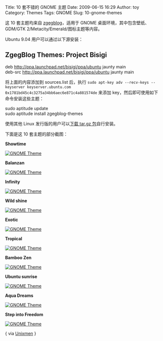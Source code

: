 Title: 10 套不错的 GNOME 主题
Date: 2009-06-15 16:29
Author: toy
Category: Themes
Tags: GNOME
Slug: 10-gnome-themes

这 10 套主题均来自 [zgegblog](http://francois.vogelweith.com/)，适用于
GNOME 桌面环境，其中包含壁纸、GDM/GTK
2/Metacity/Emerald/图标主题等内容。

Ubuntu 9.04 用户可以通过以下源安装：

## ZgegBlog Themes: Project Bisigi  
deb http://ppa.launchpad.net/bisigi/ppa/ubuntu jaunty main  
deb-src http://ppa.launchpad.net/bisigi/ppa/ubuntu jaunty main

将上面的内容添加到 sources.list 后，执行 `sudo apt-key
adv --recv-keys --keyserver keyserver.ubuntu.com
0x1781bd45c4c3275a34bb6aec6e871c4a881574de` 来添加
key，然后即可使用如下命令安装这些主题：

sudo aptitude update  
sudo aptitude install zgegblog-themes

使用其他 Linux 发行版的用户可以[下载 tar.gz
包](https://launchpad.net/~bisigi/+archive/ppa)自行安装。

下面是这 10 套主题的部分截图：

**Showtime**

[![GNOME
Theme](http://i.linuxtoy.org/images/2009/06/thumb-showtime.jpg)](http://i.linuxtoy.org/images/2009/06/showtime.jpg)

**Balanzan**

[![GNOME
Theme](http://i.linuxtoy.org/images/2009/06/thumb-balanzan.jpg)](http://i.linuxtoy.org/images/2009/06/balanzan.jpg)

**Infinity**

[![GNOME
Theme](http://i.linuxtoy.org/images/2009/06/thumb-infinity.jpg)](http://i.linuxtoy.org/images/2009/06/infinity.jpg)

**Wild shine**

[![GNOME
Theme](http://i.linuxtoy.org/images/2009/06/thumb-wildshine.jpg)](http://i.linuxtoy.org/images/2009/06/wildshine.jpg)

**Exotic**

[![GNOME
Theme](http://i.linuxtoy.org/images/2009/06/thumb-exotic.jpg)](http://i.linuxtoy.org/images/2009/06/exotic.jpg)

**Tropical**

[![GNOME
Theme](http://i.linuxtoy.org/images/2009/06/thumb-tropical.jpg)](http://i.linuxtoy.org/images/2009/06/tropical.jpg)

**Bamboo Zen**

[![GNOME
Theme](http://i.linuxtoy.org/images/2009/06/thumb-bamboo-zen.jpg)](http://i.linuxtoy.org/images/2009/06/bamboo-zen.jpg)

**Ubuntu sunrise**

[![GNOME
Theme](http://i.linuxtoy.org/images/2009/06/thumb-sunrise.jpg)](http://i.linuxtoy.org/images/2009/06/sunrise.jpg)

**Aqua Dreams**

[![GNOME
Theme](http://i.linuxtoy.org/images/2009/06/thumb-aqua.jpg)](http://i.linuxtoy.org/images/2009/06/aqua.jpg)

**Step into Freedom**

[![GNOME
Theme](http://i.linuxtoy.org/images/2009/06/thumb-bureau.jpg)](http://i.linuxtoy.org/images/2009/06/bureau.jpg)

{ via
[Unixmen](http://www.unixmen.com/linux-distributions/ubuntu/265-great-themes-for-ubuntu-904-jaunty-jackalope)
}

